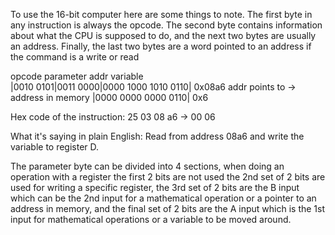 To use the 16-bit computer here are some things to note.
The first byte in any instruction is always the opcode.
The second byte contains information about what the CPU is supposed to do, and the next two bytes are usually an address.
Finally, the last two bytes are a word pointed to an address if the command is a write or read

  opcode   parameter        addr                                                            variable  
|0010 0101|0011 0000|0000 1000 1010 0110| 0x08a6 addr points to -> address in memory |0000 0000 0000 0110| 0x6

Hex code of the instruction:
25 03 08 a6 -> 00 06

What it's saying in plain English:
Read from address 08a6 and write the variable to register D.

The parameter byte can be divided into 4 sections, when doing an operation with a register the first 2 bits are not used the 2nd set of 2 bits are used for writing a specific register, the 3rd set of 2 bits are the B input which can be the 2nd input for a mathematical operation or a pointer to an address in memory, and the final set of 2 bits are the A input which is the 1st input for mathematical operations or a variable to be moved around.
